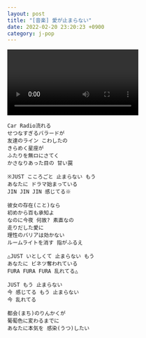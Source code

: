 ```yaml
---
layout: post
title: "[音楽] 愛が止まらない"
date: 2022-02-20 23:20:23 +0900
category: j-pop
---
```


<div class="video-container">
    <video id="player" class="video-js vjs-default-skin vjs-big-play-centered" data-json="/public/json/j-pop/愛が止まらない.json"></video>
</div>

```
Car Radio流れる
せつなすぎるバラードが
友達のライン こわしたの
きらめく星座が
ふたりを無ロにさてく
かさなりあった目の 甘い罠

※JUST こころごと 止まらない もう
あなたに ドラマ始まっている
JIN JIN JIN 感じてる※

彼女の存在(こと)なら
初めから百も承知よ
なのに今夜 何故? 素直なの
走りだした愛に
理性のバリアは効かない
ルームライトを消す 指がふるえ

△JUST いとしくて 止まらない もう
あなたに ビネツ奪われている
FURA FURA FURA 乱れてる△

JUST もう 止まらない
今 感じてる もう 止まらない
今 乱れてる

都会(まち)のりんかくが
葡萄色に変わるまでに
あなたに本気を 感染(うつ)したい
```